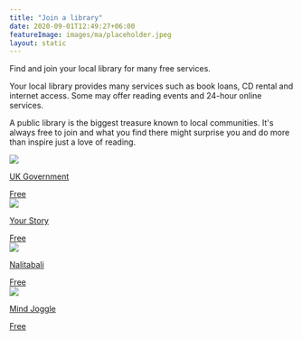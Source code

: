 ```yaml
---
title: "Join a library"
date: 2020-09-01T12:49:27+06:00
featureImage: images/ma/placeholder.jpeg
layout: static
---
```


Find and join your local library for many free services.

Your local library provides many services such as book loans, CD rental and internet access. Some may offer reading events and 24-hour online services.

A public library is the biggest treasure known to local communities. It's always free to join and what you find there might surprise you and do more than inspire just a love of reading.

<a class="ma-link" href="https://www.gov.uk/local-library-services"><div class="ma-card ma-card-Learning"><div class="ma-icon"><img src ="/images/icon-check.png"/></div><div class="ma-name"><p>UK Government</p></div><div class="ma-paid-text"><span>Free</span></div></div></a><a class="ma-link" href="https://yourstory.com/mystory/10-benefits-of-joining-your-local-library?utm_pageloadtype=scroll"><div class="ma-card ma-card-Learning"><div class="ma-icon"><img src ="/images/icon-check.png"/></div><div class="ma-name"><p>Your Story</p></div><div class="ma-paid-text"><span>Free</span></div></div></a><a class="ma-link" href="https://nalitabali.medium.com/tips-on-how-to-start-your-reading-journey-e66a9e61fe0d"><div class="ma-card ma-card-Learning"><div class="ma-icon"><img src ="/images/icon-check.png"/></div><div class="ma-name"><p>Nalitabali</p></div><div class="ma-paid-text"><span>Free</span></div></div></a><a class="ma-link" href="https://www.mindjoggle.com/reading-challenges/"><div class="ma-card ma-card-Learning"><div class="ma-icon"><img src ="/images/icon-check.png"/></div><div class="ma-name"><p>Mind Joggle</p></div><div class="ma-paid-text"><span>Free</span></div></div></a>  

<br/><br/>






